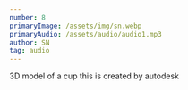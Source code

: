 ```yaml
---
number: 8
primaryImage: /assets/img/sn.webp
primaryAudio: /assets/audio/audio1.mp3
author: SN
tag: audio
---
```

3D model of a cup
this is created by autodesk